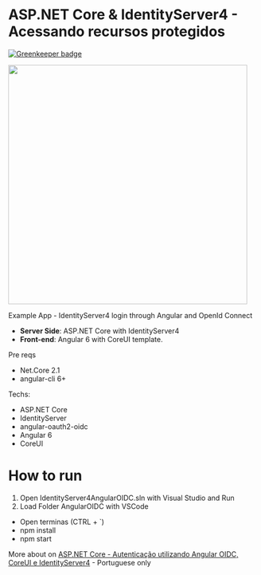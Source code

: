# ASP.NET Core & IdentityServer4 - Acessando recursos protegidos

[![Greenkeeper badge](https://badges.greenkeeper.io/brunohbrito/IdentityServer4AngularOIDC.svg)](https://greenkeeper.io/)

<img src="https://www.brunobrito.net.br/content/images/2018/08/capa-redes.jpg" width="480" />

Example App - IdentityServer4 login through Angular and OpenId Connect

* **Server Side**: ASP.NET Core with IdentityServer4
* **Front-end**: Angular 6 with CoreUI template.

Pre reqs

* Net.Core 2.1
* angular-cli 6+

Techs:

* ASP.NET Core
* IdentityServer
* angular-oauth2-oidc
* Angular 6
* CoreUI

# How to run

1. Open IdentityServer4AngularOIDC.sln with Visual Studio and Run
2. Load Folder AngularOIDC with VSCode
  * Open terminas (CTRL + \`)
  * npm install
  * npm start


More about on [ASP.NET Core - Autenticação utilizando Angular OIDC, CoreUI e IdentityServer4](https://www.brunobrito.net.br/implicity-angular-oidc-identityserver4/) - Portuguese only
